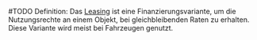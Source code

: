 #TODO
Definition: Das [Leasing](https://de.wikipedia.org/wiki/Leasing) ist eine Finanzierungsvariante, um die Nutzungsrechte an einem Objekt, bei gleichbleibenden Raten zu erhalten. Diese Variante wird meist bei Fahrzeugen genutzt.
